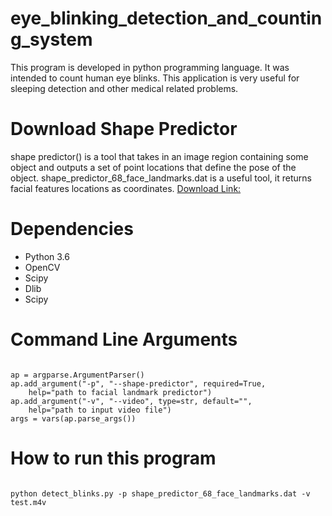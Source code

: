 # eye_blinking_detection_and_counting_system
This program is developed in python programming language. It was intended to count human eye blinks. This application is very useful for sleeping detection and other medical related problems.

# Download Shape Predictor

shape predictor() is a tool that takes in an image region containing some object and outputs a set of point locations that define the pose of the object.
shape_predictor_68_face_landmarks.dat is a useful tool, it returns facial features locations as coordinates. 
[Download Link:](https://osdn.net/projects/sfnet_dclib/downloads/dlib/v18.10/shape_predictor_68_face_landmarks.dat.bz2/)


# Dependencies
- Python 3.6
- OpenCV
- Scipy
- Dlib
- Scipy


# Command Line Arguments

```

ap = argparse.ArgumentParser()
ap.add_argument("-p", "--shape-predictor", required=True,
	help="path to facial landmark predictor")
ap.add_argument("-v", "--video", type=str, default="",
	help="path to input video file")
args = vars(ap.parse_args())

```

# How to run this program

```

python detect_blinks.py -p shape_predictor_68_face_landmarks.dat -v test.m4v 

```